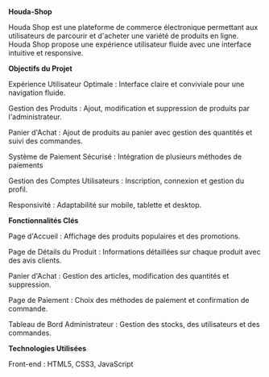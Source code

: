 **Houda-Shop**

Houda Shop est une plateforme de commerce électronique permettant aux utilisateurs de parcourir et d'acheter une variété de produits en ligne. Houda Shop propose une expérience utilisateur fluide avec une interface intuitive et responsive.

**Objectifs du Projet**

Expérience Utilisateur Optimale : Interface claire et conviviale pour une navigation fluide.

Gestion des Produits : Ajout, modification et suppression de produits par l'administrateur.

Panier d'Achat : Ajout de produits au panier avec gestion des quantités et suivi des commandes.

Système de Paiement Sécurisé : Intégration de plusieurs méthodes de paiements

Gestion des Comptes Utilisateurs : Inscription, connexion et gestion du profil.

Responsivité : Adaptabilité sur mobile, tablette et desktop.

**Fonctionnalités Clés**

Page d'Accueil : Affichage des produits populaires et des promotions.

Page de Détails du Produit : Informations détaillées sur chaque produit avec des avis clients.

Panier d'Achat : Gestion des articles, modification des quantités et suppression.

Page de Paiement : Choix des méthodes de paiement et confirmation de commande.

Tableau de Bord Administrateur : Gestion des stocks, des utilisateurs et des commandes.

**Technologies Utilisées**

Front-end : HTML5, CSS3, JavaScript

